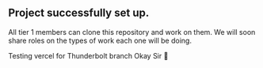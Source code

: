 ## Project successfully set up.
All tier 1 members can clone this repository and work on them.
We will soon share roles on the types of work each one will be doing.

Testing vercel for Thunderbolt branch
Okay Sir 🫡
